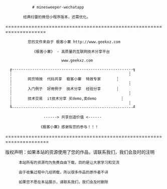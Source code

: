 				# minesweeper-wechatapp

			经典扫雷的微信小程序版本，还需优化。

====================================================================

              您的文件来自于 极客小寨 http://www.geekxz.com

                《极客小寨》 - 高质量的互联网技术分享平台

                             www.geekxz.com

      ╔------------------------------------------------------╗
      ┆                                                    ┆
      ┆       网页特效  代码共享  极客小寨  特效专家       ┆ 
      ┆                                                    ┆
      ┆       入门例子  好用例子  技术分享  经验分享       ┆
      ┆                                                    ┆ 
      ┆       技术交易  it技术分享 买demo,卖demo           ┆
      ┆                                                    ┆
      ╚------------------------------------------------------╝

                     ------> 共享创造价值 <------

                   《极客小寨》感谢有您的参与！！！


=====================================================================

版权声明：如果本站的资源使用了您的作品，请联系我们，我们会及时的注明

          本站所有的资源均为免费自由下载，目的是让大家学习和交流
          
          由于收集过程中几经转载，所以很多作品的原作者不详
         
          如果您不愿在本站展示，请联系我们，我们会及时删除